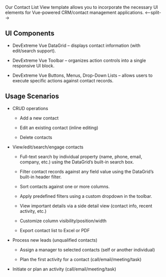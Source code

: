Our Contact List View template allows you to incorporate the necessary UI elements for Vue-powered CRM/contact management applications. 
<--split-->

## UI Components  

- DevExtreme Vue DataGrid – displays contact information (with edit/search support).  

- DevExtreme Vue Toolbar – organizes action controls into a single responsive UI block. 

- DevExtreme Vue Buttons, Menus, Drop-Down Lists – allows users to execute specific actions against contact records. 

## Usage Scenarios 

- CRUD operations 

    - Add a new contact 

    - Edit an existing contact (inline editing) 

    - Delete contacts 

- View/edit/search/engage contacts 

    - Full-text search by individual property (name, phone, email, company, etc.) using the DataGrid’s built-in search box. 

    - Filter contact records against any field value using the DataGrid’s built-in header filter. 

    - Sort contacts against one or more columns. 

    - Apply predefined filters using a custom dropdown in the toolbar. 

    - View important details via a side detail view (contact info, recent activity, etc.) 

    - Customize column visibility/position/width 

    - Export contact list to Excel or PDF 

- Process new leads (unqualified contacts) 

    - Assign a manager to selected contacts (self or another individual) 

    - Plan the first activity for a contact (call/email/meeting/task) 

- Initiate or plan an activity (call/email/meeting/task) 